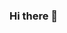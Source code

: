### Hi there 👋

<!--
**Salmabif/Salmabif** is a ✨ _special_ ✨ repository because its `README.md` (this file) appears on your GitHub profile.

Here are some ideas to get you started:

- 🔭 I’m currently working on deep learning and computer vision projects
- 🌱 I’m currently learning Gradio and hugging faces
- 👯 I’m looking to collaborate on deep-learning projects
- 🤔 I’m looking for help with LLM
- 📫 How to reach me: salmamashwaniz@gmail.com



